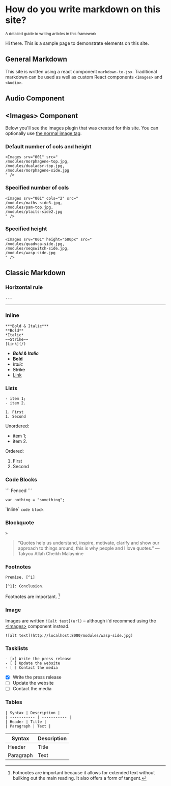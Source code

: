 # How do you write markdown on this site?
<sub>A detailed guide to writing articles in this framework</sub>

<Ant date="2020-10-23">

Hi there. This is a sample page to demonstrate elements on this site.

## General Markdown
This site is written using a react component `markdown-to-jsx`. Traditional markdown can be used as well as custom React components `<Images>` and `<Audio>`.

## Audio Component

## \<Images> Component
Below you'll see the images plugin that was created for this site. You can optionally use [the normal image tag](#image).

### Default number of cols and height
```
<Images srv="001" src="
/modules/morphagene-top.jpg,
/modules/dualadsr-top.jpg,
/modules/morphagene-side.jpg
" />
```

<Images srv="001" src="
/modules/morphagene-top.jpg,
/modules/dualadsr-top.jpg,
/modules/morphagene-side.jpg
" />

### Specified number of cols
```
<Images srv="001" cols="2" src="
/modules/maths-side3.jpg,
/modules/pam-top.jpg,
/modules/plaits-side2.jpg
" />
```

<Images srv="001" cols="2" src="
/modules/maths-side3.jpg,
/modules/pam-top.jpg,
/modules/plaits-side2.jpg
" />


### Specified height
```
<Images srv="001" height="500px" src="
/modules/quadvca-side.jpg,
/modules/seqswitch-side.jpg,
/modules/wasp-side.jpg
" />
```

<Images srv="001" height="500px" src="
/modules/quadvca-side.jpg,
/modules/seqswitch-side.jpg,
/modules/wasp-side.jpg
" />

## Classic Markdown

### Horizontal rule
```
---
```
---

### Inline
```
***Bold & Italic***
**Bold**
*Italic*
~~Strike~~
[Link](/)
```
- ***Bold & Italic***
- **Bold**
- *Italic*
- ~~Strike~~
- [Link](/)

### Lists
```
- item 1;
- item 2.

1. First
1. Second
```
Unordered:

- item 1;
- item 2.

Ordered:

1. First
1. Second

### Code Blocks
\`\`\`
Fenced
\`\`\`

```
var nothing = "something";
```

\`Inline\` `code block`


### Blockquote
```
>
```
> “Quotes help us understand, inspire, motivate, clarify and show our approach to things around, this is why people and I love quotes.” — Takyou Allah Cheikh Malaynine

### Footnotes
```
Premise. [^1]

[^1]: Conclusion.
```
Footnotes are important. [^1]


### Image
Images are written `![alt text](url)` – although i'd recommed using the [\<Images>](#images-component) component instead.

`![alt text](http://localhost:8080/modules/wasp-side.jpg)`

### Tasklists
```
- [x] Write the press release
- [ ] Update the website
- [ ] Contact the media
```

- [x] Write the press release
- [ ] Update the website
- [ ] Contact the media

### Tables
```
| Syntax | Description |
| ----------- | ----------- |
| Header | Title |
| Paragraph | Text |
```
| Syntax | Description |
| ----------- | ----------- |
| Header | Title |
| Paragraph | Text |



[^1]: Fotnootes are important because it allows for extended text without builking out the main reading. It also offers a form of tangent.
